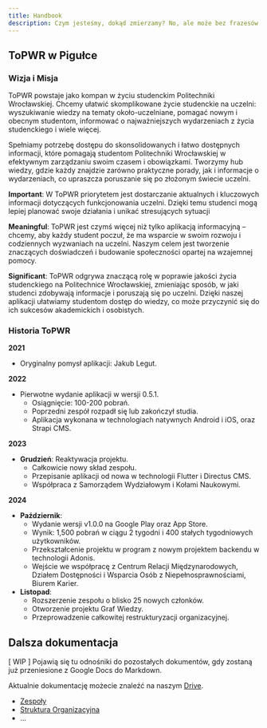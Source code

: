 ```yaml
---
title: Handbook 
description: Czym jesteśmy, dokąd zmierzamy? No, ale może bez frazesów.
---
```


## ToPWR w Pigułce

### Wizja i Misja
ToPWR powstaje jako kompan w życiu studenckim Politechniki Wrocławskiej. Chcemy ułatwić skomplikowane życie studenckie na uczelni: wyszukiwanie wiedzy na tematy około-uczelniane, pomagać nowym i obecnym studentom, informować o najważniejszych wydarzeniach z życia studenckiego i wiele więcej.

Spełniamy potrzebę dostępu do skonsolidowanych i łatwo dostępnych informacji, które pomagają studentom Politechniki Wrocławskiej w efektywnym zarządzaniu swoim czasem i obowiązkami. Tworzymy hub wiedzy, gdzie każdy znajdzie zarówno praktyczne porady, jak i informacje o wydarzeniach, co upraszcza poruszanie się po złożonym świecie uczelni.

**Important**: W ToPWR priorytetem jest dostarczanie aktualnych i kluczowych informacji dotyczących funkcjonowania uczelni. Dzięki temu studenci mogą lepiej planować swoje działania i unikać stresujących sytuacji

**Meaningful**: ToPWR jest czymś więcej niż tylko aplikacją informacyjną – chcemy, aby każdy student poczuł, że ma wsparcie w swoim rozwoju i codziennych wyzwaniach na uczelni. Naszym celem jest tworzenie znaczących doświadczeń i budowanie społeczności opartej na wzajemnej pomocy.

**Significant**: ToPWR odgrywa znaczącą rolę w poprawie jakości życia studenckiego na Politechnice Wrocławskiej, zmieniając sposób, w jaki studenci zdobywają informacje i poruszają się po uczelni. Dzięki naszej aplikacji ułatwiamy studentom dostęp do wiedzy, co może przyczynić się do ich sukcesów akademickich i osobistych.

### Historia ToPWR

**2021**
  - Oryginalny pomysł aplikacji: Jakub Legut.

**2022**
  - Pierwotne wydanie aplikacji w wersji 0.5.1.
    - Osiągnięcie: 100-200 pobrań.
    - Poprzedni zespół rozpadł się lub zakończył studia.
    - Aplikacja wykonana w technologiach natywnych Android i iOS, oraz Strapi CMS.

**2023**
  - **Grudzień**: Reaktywacja projektu.
    - Całkowicie nowy skład zespołu.
    - Przepisanie aplikacji od nowa w technologii Flutter i Directus CMS.
    - Współpraca z Samorządem Wydziałowym i Kołami Naukowymi.

**2024**
  - **Październik**:
    - Wydanie wersji v1.0.0 na Google Play oraz App Store.
    - Wynik: 1,500 pobrań w ciągu 2 tygodni i 400 stałych tygodniowych użytkowników.
    - Przekształcenie projektu w program z nowym projektem backendu w technologii Adonis.
    - Wejście we współpracę z Centrum Relacji Międzynarodowych, Działem Dostępności i Wsparcia Osób z Niepełnosprawnościami, Biurem Karier.
  - **Listopad**:
    - Rozszerzenie zespołu o blisko 25 nowych członków.
    - Otworzenie projektu Graf Wiedzy.
    - Przeprowadzenie całkowitej restrukturyzacji organizacyjnej.

## Dalsza dokumentacja
[ WIP ] Pojawią się tu odnośniki do pozostałych dokumentów, gdy zostaną już przeniesione z Google Docs do Markdown.

Aktualnie dokumentację możecie znaleźć na naszym [Drive](https://drive.google.com/drive/u/1/folders/1ORR0wwdxavBk_Nc69RVakDeUh-51NCrA).

- [Zespoły](https://www.youtube.com/watch?v=HNdbKLIw5rs)
- [Struktura Organizacyjna](https://www.youtube.com/watch?v=HNdbKLIw5rs)
- ...